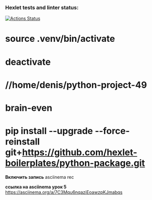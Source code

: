 ### Hexlet tests and linter status:
[![Actions Status](https://github.com/DenisGST/python-project-49/workflows/hexlet-check/badge.svg)](https://github.com/DenisGST/python-project-49/actions)

# source .venv/bin/activate
# deactivate

# //home/denis/python-project-49

# brain-even

# pip install --upgrade --force-reinstall git+https://github.com/hexlet-boilerplates/python-package.git

**Включить запись** 
asciinema rec

**ссылка на asciinema урок 5**
https://asciinema.org/a/7C3Mqu6nqaziEoawzpKJmabqs

